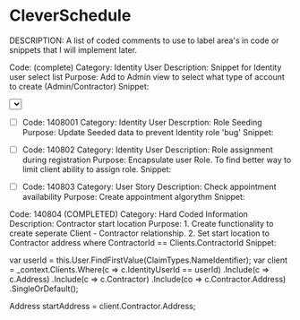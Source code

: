 # CleverSchedule

<!--Comment Codes-->

DESCRIPTION: A list of coded comments to use to label area's in code or snippets that I will implement later.

Code: (complete)
Category: Identity User
Description: Snippet for Identity user select list
Purpose: Add to Admin view to select what type of account to create (Admin/Contractor)
Snippet:

<div class="form-group">
    <label asp-for="Input.Role"></label>
    <select asp-for="Input.Role" class="form-control" aps-items="@Modul.Roles"></select>
</div>


-[ ] Code: 1408001
Category: Identity User
Descrption: Role Seeding
Purpose: Update Seeded data to prevent Identity role 'bug'
Snippet:

-[ ] Code: 140802
Category: Identity User
Description: Role assignment during registration
Purpose: Encapsulate user Role. To find better way to limit client ability to assign role.
Snippet: 

-[ ] Code: 140803
Category: User Story
Description: Check appointment availability
Purpose: Create appointment algorythm
Snippet:

Code: 140804 (COMPLETED)
Category: Hard Coded Information
Description: Contractor start location
Purpose: 
    1. Create functionality to create seperate Client - Contractor relationship.
    2. Set start location to Contractor address where ContractorId == Clients.ContractorId
Snippet: 

var userId = this.User.FindFirstValue(ClaimTypes.NameIdentifier);
var client = _context.Clients.Where(c => c.IdentityUserId == userId)
    .Include(c => c.Address)
    .Include(c => c.Contractor)
    .Include(co => c.Contractor.Address)
    .SingleOrDefault();

Address startAddress = client.Contractor.Address;


